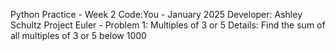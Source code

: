 Python Practice - Week 2 Code:You - January 2025
Developer: Ashley Schultz
Project Euler - Problem 1: Multiples of 3 or 5
Details: Find the sum of all multiples of 3 or 5 below 1000
